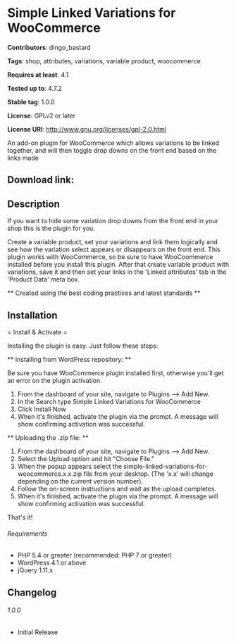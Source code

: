 # Simple Linked Variations for WooCommerce

**Contributors**: dingo_bastard

**Tags**: shop, attributes, variations, variable product, woocommerce

**Requires at least**: 4.1

**Tested up to**: 4.7.2

**Stable tag**: 1.0.0

**License**: GPLv2 or later

**License URI**: http://www.gnu.org/licenses/gpl-2.0.html


An add-on plugin for WooCommerce which allows variations to be linked together, and will then toggle drop downs on the front end based on the links made

## Download link: ##



## Description ##

If you want to hide some variation drop downs from the front end in your shop this is the plugin for you.

Create a variable product, set your variations and link them logically and see how the variation select appears or disappears on the front end.
This plugin works with WooCommerce, so be sure to have WooCoommerce installed before you install this plugin.
After that create variable product with variations, save it and then set your links in the 'Linked attributes' tab in the 'Product Data' meta box.

** Created using the best coding practices and latest standards **

## Installation ##

= Install & Activate =

Installing the plugin is easy. Just follow these steps:

** Installing from WordPress repository: **

Be sure you have WooCommerce plugin installed first, otherwise you'll get an error on the plugin activation.

1. From the dashboard of your site, navigate to Plugins --> Add New.
2. In the Search type Simple Linked Variations for WooCommerce
3. Click Install Now
4. When it's finished, activate the plugin via the prompt. A message will show confirming activation was successful.

** Uploading the .zip file: **

1. From the dashboard of your site, navigate to Plugins --> Add New.
2. Select the Upload option and hit "Choose File."
3. When the popup appears select the simple-linked-variations-for-woocommerce.x.x.zip file from your desktop. (The 'x.x' will change depending on the current version number).
4. Follow the on-screen instructions and wait as the upload completes.
5. When it's finished, activate the plugin via the prompt. A message will show confirming activation was successful.

That's it!

###### Requirements ######

* PHP 5.4 or greater (recommended: PHP 7 or greater)
* WordPress 4.1 or above
* jQuery 1.11.x

## Changelog ##

###### 1.0.0 ######
* Initial Release
